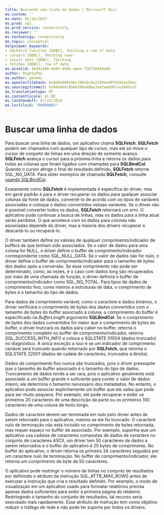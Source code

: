 ```yaml
---
title: Buscando uma linha de dados | Microsoft Docs
ms.custom: ''
ms.date: 01/19/2017
ms.prod: sql
ms.prod_service: connectivity
ms.reviewer: ''
ms.technology: connectivity
ms.topic: conceptual
helpviewer_keywords:
- SQLFetch function [ODBC], fetching a row of data
- cursors [ODBC], fetching rows
- result sets [ODBC], fetching
- fetches [ODBC], row of data
ms.assetid: 16d4a380-0d83-456b-aeee-f10738944e86
author: MightyPen
ms.author: genemi
ms.openlocfilehash: 010d05990396c10836c0a2130e5d9f4392ae56ec
ms.sourcegitcommit: b2464064c0566590e486a3aafae6d67ce2645cef
ms.translationtype: MT
ms.contentlocale: pt-BR
ms.lasthandoff: 07/15/2019
ms.locfileid: "68069865"
---
```

# <a name="fetching-a-row-of-data"></a>Buscar uma linha de dados
Para buscar uma linha de dados, um aplicativo chama **SQLFetch**. **SQLFetch** podem ser chamados com qualquer tipo de cursor, mas ele só move o cursor de conjunto de linhas em uma direção de somente avanço. **SQLFetch** avança o cursor para a próxima linha e retorna os dados para todas as colunas que foram ligados com chamadas para **SQLBindCol**. Quando o cursor atinge o final do resultado definido, **SQLFetch** retorne SQL_NO_DATA. Para obter exemplos de chamada **SQLFetch**, consulte [usando SQLBindCol](../../../odbc/reference/develop-app/using-sqlbindcol.md).  
  
 Exatamente como **SQLFetch** é implementada é específica do driver, mas em geral padrão é para o driver recuperar os dados para qualquer associar colunas da fonte de dados, convertê-lo de acordo com os tipos de variáveis associadas e coloque o dados convertidos nessas variáveis. Se o driver não é possível converter todos os dados, **SQLFetch** retornará um erro. O aplicativo pode continuar a busca de linhas, mas os dados para a linha atual serão perdidos. O que acontece com os dados para colunas não associadas depende do driver, mas a maioria dos drivers recuperar e descartá-lo ou recuperá-lo.  
  
 O driver também define os valores de qualquer comprimento/indicador de buffers de que tenham sido associados. Se o valor de dados para uma coluna for NULL, o driver define o buffer de comprimento/indicador correspondente como SQL_NULL_DATA. Se o valor de dados não for nulo, o driver define o buffer de comprimento/indicador para o tamanho de bytes dos dados após a conversão. Se esse comprimento não pode ser determinado, como, às vezes, é o caso com dados long são recuperados por mais de uma chamada de função, o driver definirá o buffer de comprimento/indicador como SQL_NO_TOTAL. Para tipos de dados de comprimento fixo, como inteiros e estruturas de data, o comprimento de bytes é o tamanho do tipo de dados.  
  
 Para dados de comprimento variável, como o caractere e dados binários, o driver verificará o comprimento de bytes dos dados convertidos com o tamanho de bytes do buffer associado à coluna; o comprimento do buffer é especificado na *BufferLength* argumento **SQLBindCol**. Se o comprimento de bytes dos dados convertidos for maior que o comprimento de bytes do buffer, o driver truncará os dados para caber no buffer, retorna o comprimento completo no buffer de comprimento/indicador, retorna SQL_SUCCESS_WITH_INFO e coloca o SQLSTATE 01004 (dados truncado) no diagnóstico. A única exceção a isso é se um indicador de comprimento variável será truncado quando retornado por **SQLFetch**, que retorna o SQLSTATE 22001 (dados de cadeia de caracteres, truncados à direita).  
  
 Dados de comprimento fixo nunca são truncados, pois o driver pressupõe que o tamanho do buffer associado é o tamanho do tipo de dados. Truncamento de dados tende a ser rara, pois o aplicativo geralmente está associado a um buffer grande o suficiente para conter o valor de dados inteiro; ele determina o tamanho necessário dos metadados. No entanto, o aplicativo pode associar explicitamente um buffer que ele saiba que pode para ser muito pequeno. Por exemplo, ele pode recuperar e exibir os primeiros 20 caracteres de uma descrição da parte ou os primeiros 100 caracteres de uma coluna de texto longo.  
  
 Dados de caractere devem ser terminada em nulo pelo driver antes de serem retornado para o aplicativo, mesmo se ele foi truncado. O caractere nulo de terminação não está incluído no comprimento de bytes retornada, mas requer espaço no buffer de associado. Por exemplo, suponha que um aplicativo usa cadeias de caracteres compostas de dados de caractere no conjunto de caracteres ASCII, um driver tem 50 caracteres de dados a serem retornados e o buffer do aplicativo é 25 bytes de comprimento. No buffer do aplicativo, o driver retorna os primeiro 24 caracteres seguidos por um caractere nulo de terminação. No buffer de comprimento/indicador, ele retorna um comprimento de byte de 50 caracteres.  
  
 O aplicativo pode restringir o número de linhas no conjunto de resultados por definindo o atributo da instrução SQL_ATTR_MAX_ROWS antes de executar a instrução que cria o resultado definido. Por exemplo, o modo de visualização em um aplicativo usado para formatar relatórios precisa apenas dados suficientes para exibir a primeira página do relatório. Restringindo o tamanho do conjunto de resultados, tal recurso seria executado mais rapidamente. Esse atributo de instrução tem como objetivo reduzir o tráfego de rede e não pode ter suporte por todos os drivers.
